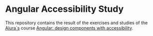 # Angular Accessibility Study

This repository contains the result of the exercises and studies of the [Alura`s](https://cursos.alura.com.br/dashboard) course [Angular: design components with accessibility](https://cursos.alura.com.br/course/angular-introducao-componentes-acessibilidade).